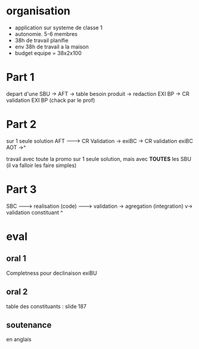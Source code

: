 # organisation

- application sur systeme de classe 1
- autonomie. 5-6 membres
- 38h de travail planifie
- env 38h de travail a la maison
- budget equipe = 38x2x100

# Part 1
depart d'une SBU
-> AFT -> table besoin produit -> redaction EXI BP -> CR validation EXI BP (chack par le prof)

# Part 2 
sur 1 seule solution
AFT --->  CR Validation -> exiBC -> CR validation exiBC
AOT ->^

travail avec toute la promo sur 1 seule solution, mais avec **TOUTES** les SBU (il va falloir les faire simples)

# Part 3
SBC ---> realisation (code)  ---> validation -> agregation (integration)
           v-> validation constituant ^

# eval
## oral 1
Completness pour declinaison exiBU
## oral 2
table des constituants : slide 187
## soutenance
en anglais
